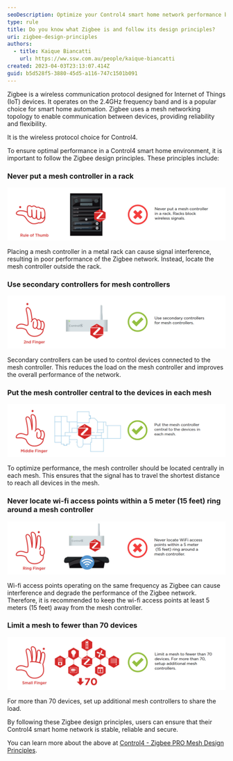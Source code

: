 ```yaml
---
seoDescription: Optimize your Control4 smart home network performance by following Zigbee design principles, such as never placing mesh controllers in metal racks and centrally locating them to ensure reliable communication between devices.
type: rule
title: Do you know what Zigbee is and follow its design principles?
uri: zigbee-design-principles
authors:
  - title: Kaique Biancatti
    url: https://ww.ssw.com.au/people/kaique-biancatti
created: 2023-04-03T23:13:07.414Z
guid: b5d528f5-3880-45d5-a116-747c1501b091
---
```


Zigbee is a wireless communication protocol designed for Internet of Things (IoT) devices. It operates on the 2.4GHz frequency band and is a popular choice for smart home automation. Zigbee uses a mesh networking topology to enable communication between devices, providing reliability and flexibility.

It is the wireless protocol choice for Control4.

<!--endintro-->

To ensure optimal performance in a Control4 smart home environment, it is important to follow the Zigbee design principles. These principles include:

### Never put a mesh controller in a rack

![Figure: Mesh controllers and metal racks don't play well together](ruleofthumb.jpg)

Placing a mesh controller in a metal rack can cause signal interference, resulting in poor performance of the Zigbee network. Instead, locate the mesh controller outside the rack.

### Use secondary controllers for mesh controllers

![Figure: Use secondary controllers to improve performance](2ndfinger.jpg)

Secondary controllers can be used to control devices connected to the mesh controller. This reduces the load on the mesh controller and improves the overall performance of the network.

### Put the mesh controller central to the devices in each mesh

![Figure: Centrally locate the mesh controller](middlefinger.jpg)

To optimize performance, the mesh controller should be located centrally in each mesh. This ensures that the signal has to travel the shortest distance to reach all devices in the mesh.

### Never locate wi-fi access points within a 5 meter (15 feet) ring around a mesh controller

![Figure: Keep mesh controllers away from wi-fi access points](ringfinger.jpg)

Wi-fi access points operating on the same frequency as Zigbee can cause interference and degrade the performance of the Zigbee network. Therefore, it is recommended to keep the wi-fi access points at least 5 meters (15 feet) away from the mesh controller.

### Limit a mesh to fewer than 70 devices

![Figure: Don't overload each mesh controller](smallfinger.jpg)

For more than 70 devices, set up additional mesh controllers to share the load.

By following these Zigbee design principles, users can ensure that their Control4 smart home network is stable, reliable and secure.

You can learn more about the above at [Control4 - Zigbee PRO Mesh Design Principles](https://www.control4.com/docs/product/zigbee/infographic/english/latest/zigbee-infographic-rev-a.pdf).
